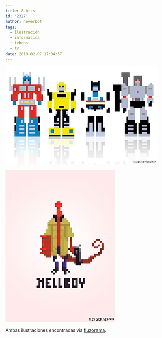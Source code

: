 ```yaml
---
title: 8-bits
id: '2327'
author: neverbot
tags:
  - ilustración
  - informática
  - tebeos
  - tv
date: 2010-02-07 17:34:57
---
```


![201002071734.jpg](./8-bits/201002071734.jpg)

![201002071734.jpg](./8-bits/2010020717341.jpg)  

Ambas ilustraciones encontradas vía [fluzorama](http://fluzo.tumblr.com).
